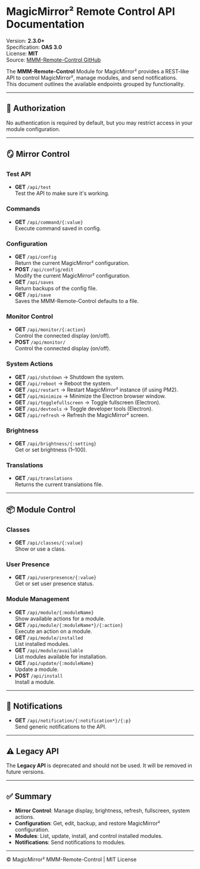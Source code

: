 # MagicMirror² Remote Control API Documentation

Version: **2.3.0+**  
Specification: **OAS 3.0**  
License: **MIT**  
Source: [MMM-Remote-Control GitHub](https://github.com/Jopyth/MMM-Remote-Control)

The **MMM-Remote-Control** Module for MagicMirror² provides a REST-like API to control MagicMirror², manage modules, and send notifications.  
This document outlines the available endpoints grouped by functionality.

---

## 🔑 Authorization
No authentication is required by default, but you may restrict access in your module configuration.

---

## 🪞 Mirror Control

### Test API
- **GET** `/api/test`  
  Test the API to make sure it's working.

### Commands
- **GET** `/api/command/{:value}`  
  Execute command saved in config.

### Configuration
- **GET** `/api/config`  
  Return the current MagicMirror² configuration.  
- **POST** `/api/config/edit`  
  Modify the current MagicMirror² configuration.  
- **GET** `/api/saves`  
  Return backups of the config file.  
- **GET** `/api/save`  
  Saves the MMM-Remote-Control defaults to a file.

### Monitor Control
- **GET** `/api/monitor/{:action}`  
  Control the connected display (on/off).  
- **POST** `/api/monitor/`  
  Control the connected display (on/off).

### System Actions
- **GET** `/api/shutdown` → Shutdown the system.  
- **GET** `/api/reboot` → Reboot the system.  
- **GET** `/api/restart` → Restart MagicMirror² instance (if using PM2).  
- **GET** `/api/minimize` → Minimize the Electron browser window.  
- **GET** `/api/togglefullscreen` → Toggle fullscreen (Electron).  
- **GET** `/api/devtools` → Toggle developer tools (Electron).  
- **GET** `/api/refresh` → Refresh the MagicMirror² screen.

### Brightness
- **GET** `/api/brightness/{:setting}`  
  Get or set brightness (1–100).

### Translations
- **GET** `/api/translations`  
  Returns the current translations file.

---

## 📦 Module Control

### Classes
- **GET** `/api/classes/{:value}`  
  Show or use a class.

### User Presence
- **GET** `/api/userpresence/{:value}`  
  Get or set user presence status.

### Module Management
- **GET** `/api/module/{:moduleName}`  
  Show available actions for a module.  
- **GET** `/api/module/{:moduleName*}/{:action}`  
  Execute an action on a module.  
- **GET** `/api/module/installed`  
  List installed modules.  
- **GET** `/api/module/available`  
  List modules available for installation.  
- **GET** `/api/update/{:moduleName}`  
  Update a module.  
- **POST** `/api/install`  
  Install a module.

---

## 🔔 Notifications

- **GET** `/api/notification/{:notification*}/{:p}`  
  Send generic notifications to the API.

---

## ⚠️ Legacy API
The **Legacy API** is deprecated and should not be used. It will be removed in future versions.

---

## ✅ Summary

- **Mirror Control**: Manage display, brightness, refresh, fullscreen, system actions.  
- **Configuration**: Get, edit, backup, and restore MagicMirror² configuration.  
- **Modules**: List, update, install, and control installed modules.  
- **Notifications**: Send notifications to modules.  

---

© MagicMirror² MMM-Remote-Control | MIT License
